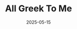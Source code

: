 ---
title: "All Greek To Me"
date: "2025-05-15"
thumbnail: "/thumbnails/all-greek-to-me.png"
link: "https://tommurphy888.substack.com/p/all-greek-to-me"
---